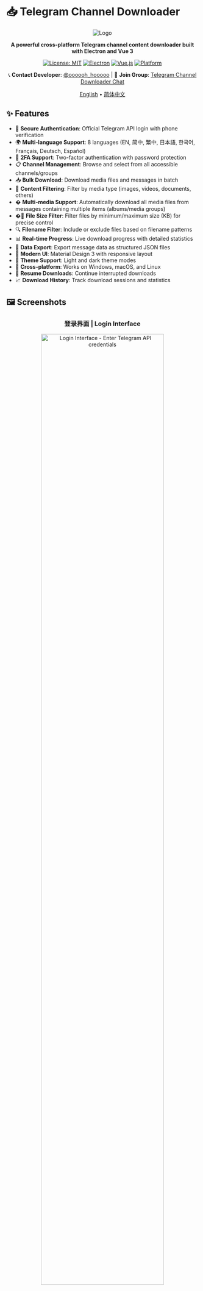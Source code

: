 # 📥 Telegram Channel Downloader

<div align="center">

![Logo](build/icon.png)

**A powerful cross-platform Telegram channel content downloader built with Electron and Vue 3**

[![License: MIT](https://img.shields.io/badge/License-MIT-yellow.svg)](https://opensource.org/licenses/MIT)
[![Electron](https://img.shields.io/badge/Electron-28+-blue.svg)](https://electronjs.org/)
[![Vue.js](https://img.shields.io/badge/Vue.js-3+-green.svg)](https://vuejs.org/)
[![Platform](https://img.shields.io/badge/Platform-Windows%20|%20macOS%20|%20Linux-lightgrey.svg)]()

📞 **Contact Developer**: [@oooooh_hooooo](https://t.me/oooooh_hooooo) | 💬 **Join Group**: [Telegram Channel Downloader Chat](https://t.me/channel_downloader_chat)

[English](README.md) • [简体中文](docs/README.zh-CN.md) 

</div>

## ✨ Features

- 🔐 **Secure Authentication**: Official Telegram API login with phone verification
- 🌍 **Multi-language Support**: 8 languages (EN, 简中, 繁中, 日本語, 한국어, Français, Deutsch, Español)
- 📱 **2FA Support**: Two-factor authentication with password protection
- 📋 **Channel Management**: Browse and select from all accessible channels/groups
- 📥 **Bulk Download**: Download media files and messages in batch
- 🎯 **Content Filtering**: Filter by media type (images, videos, documents, others)
- � **Multi-media Support**: Automatically download all media files from messages containing multiple items (albums/media groups)
- �📏 **File Size Filter**: Filter files by minimum/maximum size (KB) for precise control
- 🔍 **Filename Filter**: Include or exclude files based on filename patterns
- 📊 **Real-time Progress**: Live download progress with detailed statistics
- 💾 **Data Export**: Export message data as structured JSON files
- 🎨 **Modern UI**: Material Design 3 with responsive layout
- 🌙 **Theme Support**: Light and dark theme modes
- 📱 **Cross-platform**: Works on Windows, macOS, and Linux
- 🔄 **Resume Downloads**: Continue interrupted downloads
- 📈 **Download History**: Track download sessions and statistics

## 🖼️ Screenshots

<div align="center">

### 登录界面 | Login Interface
<img src="screenshots/1.login.png" alt="Login Interface - Enter Telegram API credentials" width="80%" />

### 主界面 | Main Interface  
<img src="screenshots/2.main.png" alt="Main Interface - Channel selection and configuration" width="80%" />

### 下载配置 | Download Configuration
<img src="screenshots/3.download.png" alt="Download Configuration - Select content types and settings" width="80%" />

### 下载进度 | Download Progress
<img src="screenshots/4.downloading.png" alt="Download Progress - Real-time progress tracking" width="80%" />

</div>

## 🛠️ Tech Stack

- **Framework**: Electron 28+
- **Frontend**: Vue 3 + Composition API + TypeScript
- **UI Library**: Vuetify 3 + Material Design 3
- **State Management**: Pinia
- **Build Tool**: Vite 6
- **Package Manager**: pnpm (recommended)
- **Telegram API**: telegram.js (Web version)
- **Internationalization**: Vue I18n

## 🚀 Quick Start

### Prerequisites

- Node.js 18+ 
- pnpm (recommended) or npm/yarn
- Telegram API credentials (see [Getting API Credentials](#-getting-telegram-api-credentials))

### Installation

```bash
# Clone the repository
git clone https://github.com/yourusername/telegram-channel-downloader.git
cd telegram-channel-downloader

# Install dependencies
pnpm install

# Start development server
pnpm dev
```

### Build for Production

```bash
# Build and package for current platform
pnpm build

# Build for specific platforms
pnpm build:win    # Windows
pnpm build:mac    # macOS
pnpm build:linux  # Linux
```

## 🔑 Getting Telegram API Credentials

1. Visit [my.telegram.org](https://my.telegram.org)
2. Log in with your phone number
3. Go to "API development tools"
4. Create a new application
5. Copy your `API ID` and `API Hash`

**Important**: Keep your API credentials secure and never share them publicly.

## 📚 Documentation

- [📖 User Guide](docs/USER_GUIDE.md) - Detailed usage instructions
- [🔧 Developer Guide](docs/DEVELOPER_GUIDE.md) - Setup and development
- [🌍 Internationalization](docs/I18N.md) - Multi-language support
- [❓ FAQ](docs/FAQ.md) - Frequently asked questions
- [🐛 Troubleshooting](docs/TROUBLESHOOTING.md) - Common issues and solutions
- [🔄 Migration Guide](docs/MIGRATION.md) - Tauri to Electron migration
- [📋 Changelog](CHANGELOG.md) - Version history

## 🏗️ Project Structure

```
telegram-channel-downloader/
├── electron/                 # Electron main process
│   ├── main.js              # Main process entry
│   └── preload.js           # Preload script
├── src/                     # Vue application source
│   ├── components/          # Vue components
│   │   ├── DownloadManager.vue
│   │   ├── TelegramLogin.vue
│   │   └── LanguageSelector.vue
│   ├── services/           # Business logic services
│   │   ├── telegramService.js
│   │   └── downloadService.js
│   ├── stores/             # Pinia state management
│   ├── i18n/               # Internationalization
│   │   ├── index.js
│   │   └── locales/        # Language files
│   ├── utils/              # Utility functions
│   └── config/             # Configuration files
├── docs/                   # Documentation
├── build/                  # Build resources (icons, etc.)
├── dist/                   # Build output
└── public/                 # Static assets
```

## 🎯 Usage

### 1. Initial Setup
- Launch the application
- Enter your Telegram API credentials
- Complete phone verification and 2FA if enabled

### 2. Channel Selection
- Browse available channels in the left sidebar
- Click on a channel to select it
- View channel information and download history

### 3. Download Configuration
- Choose content types to download (images, videos, documents, others)
- Set message ID range (optional)
- Select download destination folder

### 4. Download Process
- Click "Start Download" to begin
- Monitor real-time progress and statistics
- Files are organized in folders by type

## 🔧 Configuration

The application stores configuration in:
- **Windows**: `%APPDATA%/telegram-channel-downloader/`
- **macOS**: `~/Library/Application Support/telegram-channel-downloader/`
- **Linux**: `~/.config/telegram-channel-downloader/`

Stored data includes:
- API credentials (encrypted)
- Session tokens
- User preferences
- Download history

## 🛡️ Security & Privacy

- API credentials are stored securely using OS-level encryption
- Session tokens are encrypted and stored locally
- No data is sent to external servers except Telegram's official API
- All downloads happen directly from Telegram to your device

## 🤝 Contributing

We welcome contributions! Please see our [Contributing Guide](CONTRIBUTING.md) for details.

1. Fork the repository
2. Create a feature branch
3. Make your changes
4. Add tests if applicable
5. Submit a pull request

## 📄 License

This project is licensed under the MIT License - see the [LICENSE](LICENSE) file for details.

## 🙏 Acknowledgments

- [Telegram](https://telegram.org/) for the amazing platform
- [Vue.js](https://vuejs.org/) and [Electron](https://electronjs.org/) communities
- [Vuetify](https://vuetifyjs.com/) for the beautiful UI components
- All contributors and users who help improve this project

## 📞 Support

- 💬 **Developer**: [@oooooh_hooooo](https://t.me/oooooh_hooooo)
- 👥 **Group Chat**: [Telegram Channel Downloader Chat](https://t.me/channel_downloader_chat)
- 🐛 **Issues**: [GitHub Issues](https://github.com/yourusername/telegram-channel-downloader/issues)
- 💡 **Discussions**: [GitHub Discussions](https://github.com/yourusername/telegram-channel-downloader/discussions)
- 📧 **Email**: support@telegram-downloader.example.com

---

<div align="center">
Made with ❤️ by <a href="https://t.me/oooooh_hooooo">@oooooh_hooooo</a>
</div>
